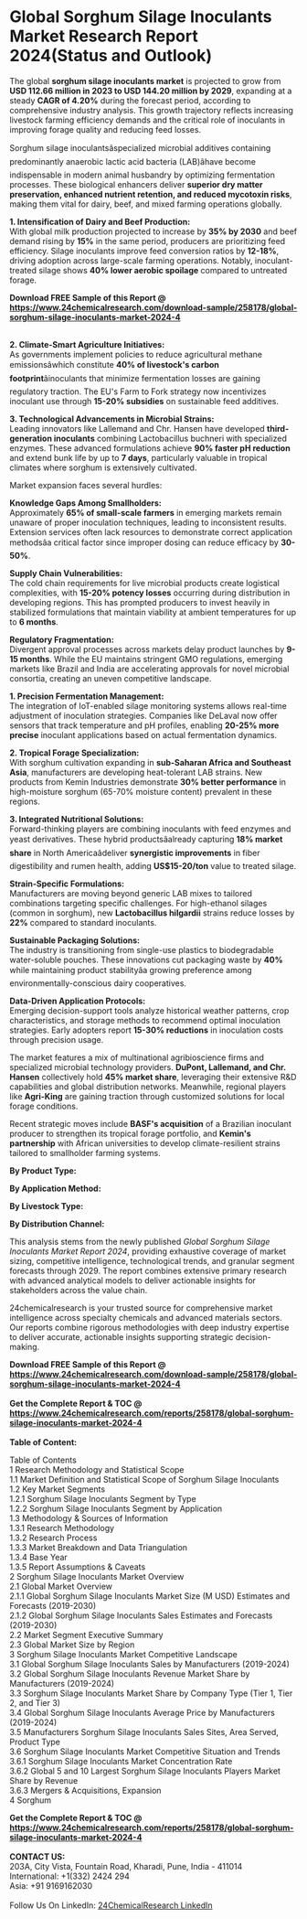 <h1>Global Sorghum Silage Inoculants Market Research Report 2024(Status and Outlook)</h1><p>The global <strong>sorghum silage inoculants market</strong> is projected to grow from <strong>USD 112.66 million in 2023 to USD 144.20 million by 2029</strong>, expanding at a steady <strong>CAGR of 4.20%</strong> during the forecast period, according to comprehensive industry analysis. This growth trajectory reflects increasing livestock farming efficiency demands and the critical role of inoculants in improving forage quality and reducing feed losses.</p><p>Sorghum silage inoculantsâspecialized microbial additives containing predominantly anaerobic lactic acid bacteria (LAB)âhave become indispensable in modern animal husbandry by optimizing fermentation processes. These biological enhancers deliver <strong>superior dry matter preservation, enhanced nutrient retention, and reduced mycotoxin risks</strong>, making them vital for dairy, beef, and mixed farming operations globally.</p><p><strong>1. Intensification of Dairy and Beef Production:</strong><br>
With global milk production projected to increase by <strong>35% by 2030</strong> and beef demand rising by <strong>15%</strong> in the same period, producers are prioritizing feed efficiency. Silage inoculants improve feed conversion ratios by <strong>12-18%</strong>, driving adoption across large-scale farming operations. Notably, inoculant-treated silage shows <strong>40% lower aerobic spoilage</strong> compared to untreated forage.</p><div><b>Download FREE Sample of this Report @ 
            <a href="https://www.24chemicalresearch.com/download-sample/258178/global-sorghum-silage-inoculants-market-2024-4">
            https://www.24chemicalresearch.com/download-sample/258178/global-sorghum-silage-inoculants-market-2024-4</a></b></div><br><p><strong>2. Climate-Smart Agriculture Initiatives:</strong><br>
As governments implement policies to reduce agricultural methane emissionsâwhich constitute <strong>40% of livestock's carbon footprint</strong>âinoculants that minimize fermentation losses are gaining regulatory traction. The EU's Farm to Fork strategy now incentivizes inoculant use through <strong>15-20% subsidies</strong> on sustainable feed additives.</p><p><strong>3. Technological Advancements in Microbial Strains:</strong><br>
Leading innovators like Lallemand and Chr. Hansen have developed <strong>third-generation inoculants</strong> combining Lactobacillus buchneri with specialized enzymes. These advanced formulations achieve <strong>90% faster pH reduction</strong> and extend bunk life by up to <strong>7 days</strong>, particularly valuable in tropical climates where sorghum is extensively cultivated.</p><p>Market expansion faces several hurdles:</p><p><strong>Knowledge Gaps Among Smallholders:</strong><br>
	Approximately <strong>65% of small-scale farmers</strong> in emerging markets remain unaware of proper inoculation techniques, leading to inconsistent results. Extension services often lack resources to demonstrate correct application methodsâa critical factor since improper dosing can reduce efficacy by <strong>30-50%</strong>.</p><p><strong>Supply Chain Vulnerabilities:</strong><br>
	The cold chain requirements for live microbial products create logistical complexities, with <strong>15-20% potency losses</strong> occurring during distribution in developing regions. This has prompted producers to invest heavily in stabilized formulations that maintain viability at ambient temperatures for up to <strong>6 months</strong>.</p><p><strong>Regulatory Fragmentation:</strong><br>
	Divergent approval processes across markets delay product launches by <strong>9-15 months</strong>. While the EU maintains stringent GMO regulations, emerging markets like Brazil and India are accelerating approvals for novel microbial consortia, creating an uneven competitive landscape.</p><p><strong>1. Precision Fermentation Management:</strong><br>
The integration of IoT-enabled silage monitoring systems allows real-time adjustment of inoculation strategies. Companies like DeLaval now offer sensors that track temperature and pH profiles, enabling <strong>20-25% more precise</strong> inoculant applications based on actual fermentation dynamics.</p><p><strong>2. Tropical Forage Specialization:</strong><br>
With sorghum cultivation expanding in <strong>sub-Saharan Africa and Southeast Asia</strong>, manufacturers are developing heat-tolerant LAB strains. New products from Kemin Industries demonstrate <strong>30% better performance</strong> in high-moisture sorghum (65-70% moisture content) prevalent in these regions.</p><p><strong>3. Integrated Nutritional Solutions:</strong><br>
Forward-thinking players are combining inoculants with feed enzymes and yeast derivatives. These hybrid productsâalready capturing <strong>18% market share</strong> in North Americaâdeliver <strong>synergistic improvements</strong> in fiber digestibility and rumen health, adding <strong>US$15-20/ton</strong> value to treated silage.</p><p><strong>Strain-Specific Formulations:</strong><br>
	Manufacturers are moving beyond generic LAB mixes to tailored combinations targeting specific challenges. For high-ethanol silages (common in sorghum), new <strong>Lactobacillus hilgardii</strong> strains reduce losses by <strong>22%</strong> compared to standard inoculants.</p><p><strong>Sustainable Packaging Solutions:</strong><br>
	The industry is transitioning from single-use plastics to biodegradable water-soluble pouches. These innovations cut packaging waste by <strong>40%</strong> while maintaining product stabilityâa growing preference among environmentally-conscious dairy cooperatives.</p><p><strong>Data-Driven Application Protocols:</strong><br>
	Emerging decision-support tools analyze historical weather patterns, crop characteristics, and storage methods to recommend optimal inoculation strategies. Early adopters report <strong>15-30% reductions</strong> in inoculation costs through precision usage.</p><p>The market features a mix of multinational agribioscience firms and specialized microbial technology providers. <strong>DuPont, Lallemand, and Chr. Hansen</strong> collectively hold <strong>45% market share</strong>, leveraging their extensive R&amp;D capabilities and global distribution networks. Meanwhile, regional players like <strong>Agri-King</strong> are gaining traction through customized solutions for local forage conditions.</p><p>Recent strategic moves include <strong>BASF's acquisition</strong> of a Brazilian inoculant producer to strengthen its tropical forage portfolio, and <strong>Kemin's partnership</strong> with African universities to develop climate-resilient strains tailored to smallholder farming systems.</p><p><strong>By Product Type:</strong></p><p><strong>By Application Method:</strong></p><p><strong>By Livestock Type:</strong></p><p><strong>By Distribution Channel:</strong></p><p>This analysis stems from the newly published <em>Global Sorghum Silage Inoculants Market Report 2024</em>, providing exhaustive coverage of market sizing, competitive intelligence, technological trends, and granular segment forecasts through 2029. The report combines extensive primary research with advanced analytical models to deliver actionable insights for stakeholders across the value chain.</p><p>24chemicalresearch is your trusted source for comprehensive market intelligence across specialty chemicals and advanced materials sectors. Our reports combine rigorous methodologies with deep industry expertise to deliver accurate, actionable insights supporting strategic decision-making.</p><div><b>Download FREE Sample of this Report @ 
            <a href="https://www.24chemicalresearch.com/download-sample/258178/global-sorghum-silage-inoculants-market-2024-4">
            https://www.24chemicalresearch.com/download-sample/258178/global-sorghum-silage-inoculants-market-2024-4</a></b></div><br><div><b>Get the Complete Report & TOC @ 
            <a href="https://www.24chemicalresearch.com/reports/258178/global-sorghum-silage-inoculants-market-2024-4">
            https://www.24chemicalresearch.com/reports/258178/global-sorghum-silage-inoculants-market-2024-4</a></b></div><br>
            <b>Table of Content:</b><p>Table of Contents<br />
1 Research Methodology and Statistical Scope<br />
1.1 Market Definition and Statistical Scope of Sorghum Silage Inoculants<br />
1.2 Key Market Segments<br />
1.2.1 Sorghum Silage Inoculants Segment by Type<br />
1.2.2 Sorghum Silage Inoculants Segment by Application<br />
1.3 Methodology & Sources of Information<br />
1.3.1 Research Methodology<br />
1.3.2 Research Process<br />
1.3.3 Market Breakdown and Data Triangulation<br />
1.3.4 Base Year<br />
1.3.5 Report Assumptions & Caveats<br />
2 Sorghum Silage Inoculants Market Overview<br />
2.1 Global Market Overview<br />
2.1.1 Global Sorghum Silage Inoculants Market Size (M USD) Estimates and Forecasts (2019-2030)<br />
2.1.2 Global Sorghum Silage Inoculants Sales Estimates and Forecasts (2019-2030)<br />
2.2 Market Segment Executive Summary<br />
2.3 Global Market Size by Region<br />
3 Sorghum Silage Inoculants Market Competitive Landscape<br />
3.1 Global Sorghum Silage Inoculants Sales by Manufacturers (2019-2024)<br />
3.2 Global Sorghum Silage Inoculants Revenue Market Share by Manufacturers (2019-2024)<br />
3.3 Sorghum Silage Inoculants Market Share by Company Type (Tier 1, Tier 2, and Tier 3)<br />
3.4 Global Sorghum Silage Inoculants Average Price by Manufacturers (2019-2024)<br />
3.5 Manufacturers Sorghum Silage Inoculants Sales Sites, Area Served, Product Type<br />
3.6 Sorghum Silage Inoculants Market Competitive Situation and Trends<br />
3.6.1 Sorghum Silage Inoculants Market Concentration Rate<br />
3.6.2 Global 5 and 10 Largest Sorghum Silage Inoculants Players Market Share by Revenue<br />
3.6.3 Mergers & Acquisitions, Expansion<br />
4 Sorghum</p><div><b>Get the Complete Report & TOC @ 
            <a href="https://www.24chemicalresearch.com/reports/258178/global-sorghum-silage-inoculants-market-2024-4">
            https://www.24chemicalresearch.com/reports/258178/global-sorghum-silage-inoculants-market-2024-4</a></b></div><br><b>CONTACT US:</b><br>
            203A, City Vista, Fountain Road, Kharadi, Pune, India - 411014<br>
            International: +1(332) 2424 294<br>
            Asia: +91 9169162030 <br><br>
            Follow Us On LinkedIn: <a href="https://www.linkedin.com/company/24chemicalresearch/">24ChemicalResearch LinkedIn</a>